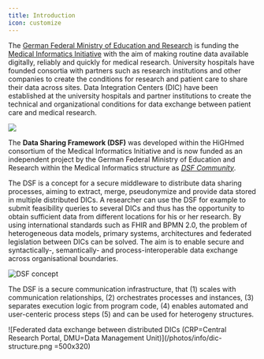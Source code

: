 ```yaml
---
title: Introduction
icon: customize
---
```

The [German Federal Ministry of Education and Research](https://www.bmbf.de/bmbf/en/home/home_node.html) is funding the [Medical Informatics Initiative](https://www.medizininformatik-initiative.de/en/start) with the aim of making routine data available digitally, reliably and quickly for medical research. University hospitals have founded consortia with partners such as research institutions and other companies to create the conditions for research and patient care to share their data across sites. Data Integration Centers (DIC) have been established at the university hospitals and partner institutions to create the technical and organizational conditions for data exchange between patient care and medical research.

![](/photos/info/mii-consortia.png)

The **Data Sharing Framework (DSF)** was developed within the HiGHmed consortium of the Medical Informatics Initiative and is now funded as an independent project by the German Federal Ministry of Education and Research within the Medical Informatics structure as *[DSF Community](https://www.gesundheitsforschung-bmbf.de/de/dsf-medizininformatik-struktur-data-sharing-framework-community-16133.php)*. 

The DSF is a concept for a secure middleware to distribute data sharing processes, aiming to extract, merge, pseudonymize and provide data stored in multiple distributed DICs. A researcher can use the DSF for example to submit feasibility queries to several DICs and thus has the opportunity to obtain sufficient data from different locations for his or her research. By using international standards such as FHIR and BPMN 2.0, the problem of heterogeneous data models, primary systems, architectures and federated legislation between DICs can be solved. The aim is to enable secure and syntactically-, semantically- and process-interoperable data exchange across organisational boundaries.

![DSF concept](/photos/info/dsf-concept.png)

The DSF is a secure communication infrastructure, that (1) scales with communication relationships, (2) orchestrates processes and instances, (3) separates execution logic from program code, (4) enables automated and user-centeric process steps ​(5) and can be used for heterogeny structures.

![Federated data exchange between distributed DICs (CRP=Central Research Portal, DMU=Data Management Unit)](/photos/info/dic-structure.png =500x320)
